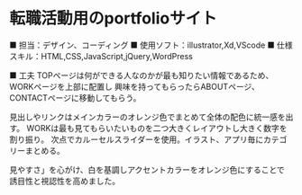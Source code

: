 # 転職活動用のportfolioサイト

■ 担当：デザイン、コーディング
■ 使用ソフト：illustrator,Xd,VScode
■ 仕様スキル：HTML,CSS,JavaScript,jQuery,WordPress

■ 工夫
TOPページは何ができる人なのかが最も知りたい情報であるため、WORKページを上部に配置し
興味を持ってもらったらABOUTページ、CONTACTページに移動してもらう。

見出しやリンクはメインカラーのオレンジ色でまとめて全体の配色に統一感を出す。
WORKは最も見てもらいたいものを二つ大きくレイアウトし大きく数字を割り振り。
次点でカルーセルスライダーを使用。イラスト、アプリ毎にカテゴリーまとめる。

見やすさ」を心がけ、白を基調しアクセントカラーをオレンジ色にすることで
誘目性と視認性を高めました。
